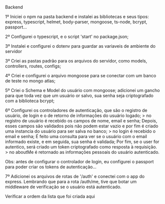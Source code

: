 Backend

1º Iniciei o npm na pasta backend e instalei as bibliotecas e seus tipos: express, typescript, helmet, body-parser, mongoose, ts-node, bcrypt, passport...

2º Configurei o typescript, e o script 'start' no package.json;

3º Instalei e configurei o dotenv para guardar as variaveis de ambiente do servidor

3º Criei as pastas padrão para os arquivos do servidor, como models, controllers, routes, configs;

4º Criei e configurei o arquivo mongoose para se conectar com um banco de teste no mongo atlas;

5º Criei o Schema e Model do usuário com mongoose; adicionei um gancho para que toda vez que um usuário or salvo, sua senha seja criptografado com a biblioteca bcrypt;

6º Configurei os controladores de autenticação, que são o registro de usuário, de login e o de retorno de informações do usuário logado;
    > no registro de usuário é recebido os campos de nome, email e senha; Depois, esses campos são validados pois não podem estar vazio e por fim é criado uma instancia do usuário para ser salva no banco;
    > no login é recebido o email e senha; É feito uma consulta para ver se o usuário com o email informado existe, e em seguida, sua senha é validada; Por fim, se o user for autentico, será criado um token criptografado como resposta à requisição.
    > no aboutMe é retornado as informações pessoais do usuário autenticado.


Obs: antes de configurar o controlador de login, eu configurei o passport para poder criar os tokens de autenticação...

7º Adicionei os arquivos de rotas de '/auth' e conectei com o app do express. Lembrando que para a rota /auth/me, tive que botar um middleware de verificação se o usuário está autenticado.






Verificar a ordem da lista que foi criada aqui



